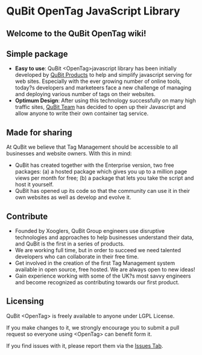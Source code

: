 # QuBit  OpenTag  JavaScript Library

## Welcome to the QuBit OpenTag wiki!

## Simple package
* **Easy to use**: QuBit &lt;OpenTag&gt;javascript library has been initially developed by [QuBit Products](http://www.qubitproducts.com) to help and simplify javascript serving for web sites. Especially with the ever growing number of online tools, today?s developers and marketeers face a new challenge of managing and deploying various number of tags on their websites.
* **Optimum Design**: After using this technology successfully on many high traffic sites, [QuBit Team](http://www.qubitgroup.com) has decided to open up their Javascript and allow anyone to write their own container tag service.

## Made for sharing
At QuBit we believe that Tag Management should be accessible to all
businesses and website owners. With this in mind:

* QuBit has created together with the Enterprise version, two
free packages: (a) a hosted package which gives you up to a
million page views per month for free; 
(b) a package that lets
you take the script and host it yourself.
* QuBit has opened up its code so that the community can use it
in their own websites as well as develop and evolve it.

## Contribute
* Founded by Xooglers, QuBit Group engineers use disruptive
technologies and approaches to help businesses understand
their data, and QuBit <Open Tag> is the first in a series of
products.
* We are working full time, but in order to succeed we need
talented developers who can collaborate in their free time.
* Get involved in the creation of the first Tag Management
system available in open source, free hosted. We are always
open to new ideas!
* Gain experience working with some of the UK?s most savvy
engineers and become recognized as contributing towards our
first product.

## Licensing
QuBit &lt;OpenTag&gt; is freely available to anyone under LGPL License.

If you make changes to it, we strongly encourage you to submit a pull request so everyone using &lt;OpenTag&gt; can benefit form it.

If you find issues with it, please report them via the [Issues Tab](https://github.com/QubitProducts/OpenTag/issues).

